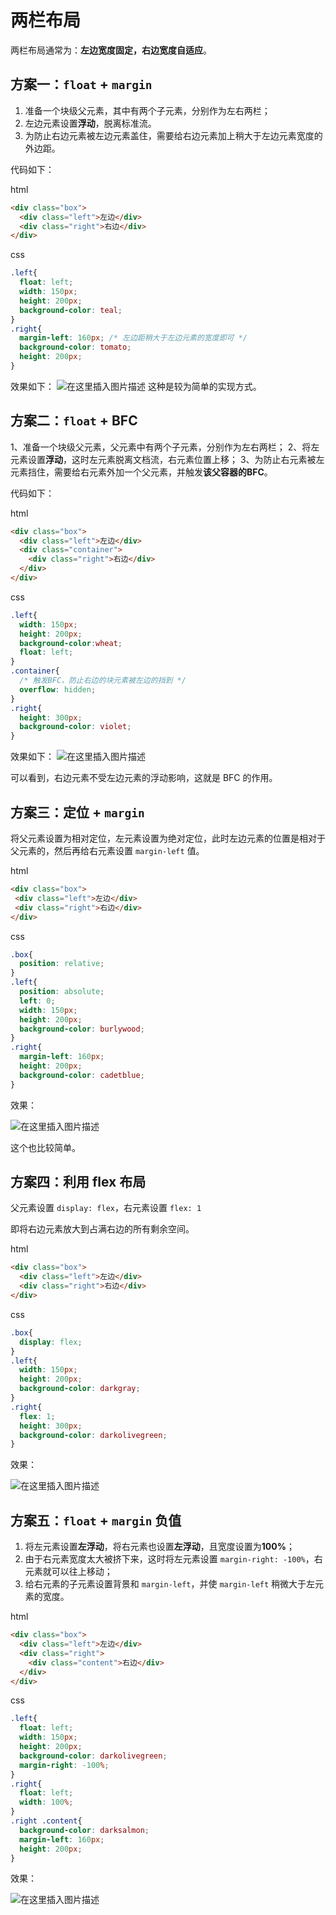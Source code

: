 # 两栏布局

两栏布局通常为：**左边宽度固定，右边宽度自适应**。

## 方案一：`float` + `margin`

1. 准备一个块级父元素，其中有两个子元素，分别作为左右两栏；
2. 左边元素设置**浮动**，脱离标准流。
3. 为防止右边元素被左边元素盖住，需要给右边元素加上稍大于左边元素宽度的外边距。

代码如下：

html

```html
<div class="box">
  <div class="left">左边</div>
  <div class="right">右边</div>
</div>

```

css

```css
.left{
  float: left;
  width: 150px;
  height: 200px;
  background-color: teal;
}
.right{
  margin-left: 160px; /* 左边距稍大于左边元素的宽度即可 */
  background-color: tomato;
  height: 200px;
}
```

效果如下：
![在这里插入图片描述](https://i-blog.csdnimg.cn/blog_migrate/d6f3c36fae66a3a99179bfb3d8cfcf3a.png#pic_center)
这种是较为简单的实现方式。

## 方案二：`float` + BFC

1、准备一个块级父元素，父元素中有两个子元素，分别作为左右两栏；
2、将左元素设置**浮动**，这时左元素脱离文档流，右元素位置上移；
3、为防止右元素被左元素挡住，需要给右元素外加一个父元素，并触发**该父容器的BFC**。

代码如下：

html

```html
<div class="box">
  <div class="left">左边</div>
  <div class="container">
    <div class="right">右边</div>
  </div>
</div>
```

css

```css
.left{
  width: 150px;
  height: 200px;
  background-color:wheat;
  float: left;
}
.container{
  /* 触发BFC，防止右边的块元素被左边的挡到 */
  overflow: hidden;
}
.right{
  height: 300px;
  background-color: violet;
}
```

效果如下：
![在这里插入图片描述](https://i-blog.csdnimg.cn/blog_migrate/1b41d1d74b28ae5125b693e39e3edc2c.png#pic_center)

可以看到，右边元素不受左边元素的浮动影响，这就是 BFC 的作用。

## 方案三：定位 + `margin`

将父元素设置为相对定位，左元素设置为绝对定位，此时左边元素的位置是相对于父元素的，然后再给右元素设置 `margin-left` 值。

html

```html
<div class="box">
 <div class="left">左边</div>
 <div class="right">右边</div>
</div>
```

css

```css
.box{
  position: relative;
}
.left{
  position: absolute;
  left: 0;
  width: 150px;
  height: 200px;
  background-color: burlywood;
}
.right{
  margin-left: 160px;
  height: 200px;
  background-color: cadetblue;
}
```

效果：

![在这里插入图片描述](https://i-blog.csdnimg.cn/blog_migrate/b5d658d84e3eb09b81522b279eb71493.png#pic_center)

这个也比较简单。

## 方案四：利用 flex 布局

父元素设置 `display: flex`，右元素设置 `flex: 1`

即将右边元素放大到占满右边的所有剩余空间。

html

```html
<div class="box">
  <div class="left">左边</div>
  <div class="right">右边</div>
</div>
```

css

```css
.box{
  display: flex;
}
.left{
  width: 150px;
  height: 200px;
  background-color: darkgray;
}
.right{
  flex: 1;
  height: 300px;
  background-color: darkolivegreen;
}
```

效果：

![在这里插入图片描述](https://i-blog.csdnimg.cn/blog_migrate/fb6ec42295e377f1f371b34733e30606.png#pic_center)

## 方案五：`float` + `margin` 负值

1. 将左元素设置**左浮动**，将右元素也设置**左浮动**，且宽度设置为**100%**；
2. 由于右元素宽度太大被挤下来，这时将左元素设置 `margin-right: -100%`，右元素就可以往上移动；
3. 给右元素的子元素设置背景和 `margin-left`，并使 `margin-left` 稍微大于左元素的宽度。

html

```html
<div class="box">
  <div class="left">左边</div>
  <div class="right">
    <div class="content">右边</div>
  </div>
</div>
```

css

```css
.left{
  float: left;
  width: 150px;
  height: 200px;
  background-color: darkolivegreen;
  margin-right: -100%;
}
.right{
  float: left;
  width: 100%;
}
.right .content{
  background-color: darksalmon;
  margin-left: 160px;
  height: 200px;
}
```

效果：

![在这里插入图片描述](https://i-blog.csdnimg.cn/blog_migrate/c3f26771ecbc0528973351177c4c4db4.png#pic_center)
